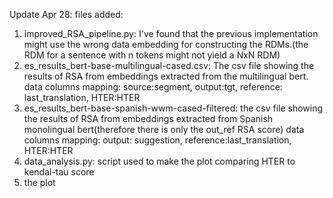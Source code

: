 Update Apr 28:
  files added:
  1. improved_RSA_pipeline.py: I've found that the previous implementation might use the wrong data embedding for constructing the RDMs.(the RDM for a sentence with n tokens might not yield a NxN RDM)
  2.   es_results_bert-base-multilingual-cased.csv: The csv file showing the results of RSA from embeddings extracted from the multilingual bert.
     data columns mapping: source:segment, output:tgt, reference: last_translation, HTER:HTER
  3.   es_results_bert-base-spanish-wwm-cased-filtered: the csv file showing the results of RSA from embeddings extracted from Spanish monolingual bert(therefore there is only the out_ref RSA score)
     data columns mapping: output: suggestion, reference:last_translation, HTER:HTER
  4. data_analysis.py: script used to make the plot comparing HTER to kendal-tau score
  5. the plot

